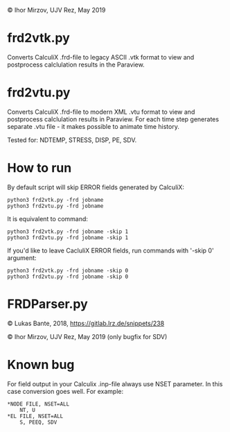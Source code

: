 © Ihor Mirzov, UJV Rez, May 2019


# frd2vtk.py

Converts CalculiX .frd-file to legacy ASCII .vtk format to view and postprocess calclulation results in the Paraview.


# frd2vtu.py

Converts CalculiX .frd-file to modern XML .vtu format to view and postprocess calclulation results in Paraview. For each time step generates separate .vtu file - it makes possible to animate time history.

Tested for: NDTEMP, STRESS, DISP, PE, SDV.


# How to run

By default script will skip ERROR fields generated by CalculiX:

    python3 frd2vtk.py -frd jobname
    python3 frd2vtu.py -frd jobname

It is equivalent to command:

    python3 frd2vtk.py -frd jobname -skip 1
    python3 frd2vtu.py -frd jobname -skip 1

If you'd like to leave CacluliX ERROR fields, run commands with '-skip 0' argument:

    python3 frd2vtk.py -frd jobname -skip 0
    python3 frd2vtu.py -frd jobname -skip 0


# FRDParser.py

© Lukas Bante, 2018, https://gitlab.lrz.de/snippets/238

© Ihor Mirzov, UJV Rez, May 2019 (only bugfix for SDV) 


# Known bug

For field output in your Calculix .inp-file always use NSET parameter. In this case conversion goes well. For example:

    *NODE FILE, NSET=ALL
        NT, U
    *EL FILE, NSET=ALL
        S, PEEQ, SDV

